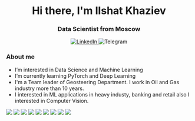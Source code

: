 <div id="headeer" align="center">
    <h1>Hi there, I'm Ilshat Khaziev</h1>
    <h3>Data Scientist from Moscow</h3>
</div>

<div id="socials" align="center">
    <a href="https://www.linkedin.com/in/ilshat-khaziev-b7728169/">
        <img src="https://img.shields.io/badge/LinkedIn-blue?style=for-the-badge&logo=linkedin&logoColor=white" alt="LinkedIn"/>
    </a>
    <ahref="t.me/hazils">
        <img src="https://img.shields.io/badge/Telegram-blue?style=for-the-badge&logo=telegram&logoColor=white" alt="Telegram"/>
    </a>
</div>

### About me
- I’m interested in Data Science and Machine Learning
- I’m currently learning PyTorch and Deep Learning 
- I'm a Team leader of Geosteering Department. I work in Oil and Gas industry more than 10 years.
- I interested in ML applications in heavy industy, banking and retail also I interested in Computer Vision.

<img src="https://cdn.jsdelivr.net/gh/devicons/devicon/icons/python/python-original.svg" />
<img src="https://cdn.jsdelivr.net/gh/devicons/devicon/icons/jupyter/jupyter-original-wordmark.svg" />
<img src="https://cdn.jsdelivr.net/gh/devicons/devicon/icons/numpy/numpy-original.svg" />
<img src="https://cdn.jsdelivr.net/gh/devicons/devicon/icons/pandas/pandas-original.svg" />
<img src="https://upload.wikimedia.org/wikipedia/commons/8/84/Matplotlib_icon.svg" />
<img src="https://seaborn.pydata.org/_images/logo-mark-lightbg.svg" />
<img src="https://upload.wikimedia.org/wikipedia/commons/0/05/Scikit_learn_logo_small.svg">
<img src="https://cdn.jsdelivr.net/gh/devicons/devicon/icons/postgresql/postgresql-original.svg" />
<img src="https://cdn.jsdelivr.net/gh/devicons/devicon/icons/pytorch/pytorch-original.svg" />


<!---
Hazil1/Hazil1 is a ✨ special ✨ repository because its `README.md` (this file) appears on your GitHub profile.
You can click the Preview link to take a look at your changes.
--->
